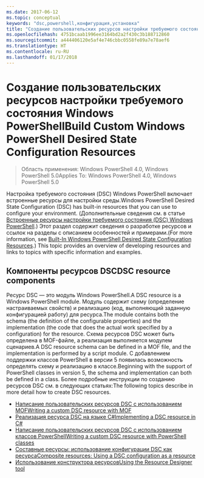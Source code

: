 ```yaml
---
ms.date: 2017-06-12
ms.topic: conceptual
keywords: "dsc,powershell,конфигурация,установка"
title: "Создание пользовательских ресурсов настройки требуемого состояния Windows PowerShell"
ms.openlocfilehash: 4751bcaab1996ee3164bd2a2f430c3b188712860
ms.sourcegitcommit: a444406120e5af4e746cbbc0558fe89a7e78aef6
ms.translationtype: HT
ms.contentlocale: ru-RU
ms.lasthandoff: 01/17/2018
---
```

# <a name="build-custom-windows-powershell-desired-state-configuration-resources"></a><span data-ttu-id="8cee1-103">Создание пользовательских ресурсов настройки требуемого состояния Windows PowerShell</span><span class="sxs-lookup"><span data-stu-id="8cee1-103">Build Custom Windows PowerShell Desired State Configuration Resources</span></span>

> <span data-ttu-id="8cee1-104">Область применения: Windows PowerShell 4.0, Windows PowerShell 5.0</span><span class="sxs-lookup"><span data-stu-id="8cee1-104">Applies To: Windows PowerShell 4.0, Windows PowerShell 5.0</span></span>

<span data-ttu-id="8cee1-105">Настройка требуемого состояния (DSC) Windows PowerShell включает встроенные ресурсы для настройки среды.</span><span class="sxs-lookup"><span data-stu-id="8cee1-105">Windows PowerShell Desired State Configuration (DSC) has built-in resources that you can use to configure your environment.</span></span> <span data-ttu-id="8cee1-106">(Дополнительные сведения см. в статье [Встроенные ресурсы настройки требуемого состояния (DSC) Windows PowerShell](builtInResource.md).) Этот раздел содержит сведения о разработке ресурсов и ссылок на разделы с описанием особенностей и примерами.</span><span class="sxs-lookup"><span data-stu-id="8cee1-106">(For more information, see [Built-In Windows PowerShell Desired State Configuration Resources](builtInResource.md).) This topic provides an overview of developing resources and links to topics with specific information and examples.</span></span>

## <a name="dsc-resource-components"></a><span data-ttu-id="8cee1-107">Компоненты ресурсов DSC</span><span class="sxs-lookup"><span data-stu-id="8cee1-107">DSC resource components</span></span>

<span data-ttu-id="8cee1-108">Ресурс DSC — это модуль Windows PowerShell.</span><span class="sxs-lookup"><span data-stu-id="8cee1-108">A DSC resource is a Windows PowerShell module.</span></span> <span data-ttu-id="8cee1-109">Модуль содержит схему (определение настраиваемых свойств) и реализацию (код, выполняющий заданную конфигурацией работу) для ресурса.</span><span class="sxs-lookup"><span data-stu-id="8cee1-109">The module contains both the schema (the definition of the configurable properties) and the implementation (the code that does the actual work specified by a configuration) for the resource.</span></span> <span data-ttu-id="8cee1-110">Схема ресурсов DSC может быть определена в MOF-файле, а реализация выполняется модулем сценариев.</span><span class="sxs-lookup"><span data-stu-id="8cee1-110">A DSC resource schema can be defined in a MOF file, and the implementation is performed by a script module.</span></span> <span data-ttu-id="8cee1-111">С добавлением поддержки классов PowerShell в версии 5 появилась возможность определять схему и реализацию в классе.</span><span class="sxs-lookup"><span data-stu-id="8cee1-111">Beginning with the support of PowerShell classes in version 5, the schema and implementation can both be defined in a class.</span></span> <span data-ttu-id="8cee1-112">Более подробные инструкции по созданию ресурсов DSC см. в следующих статьях:</span><span class="sxs-lookup"><span data-stu-id="8cee1-112">The following topics describe in more detail how to create DSC resources.</span></span>

* [<span data-ttu-id="8cee1-113">Написание пользовательских ресурсов DSC с использованием MOF</span><span class="sxs-lookup"><span data-stu-id="8cee1-113">Writing a custom DSC resource with MOF</span></span>](authoringResourceMOF.md)
* [<span data-ttu-id="8cee1-114">Реализация ресурса DSC на языке C#</span><span class="sxs-lookup"><span data-stu-id="8cee1-114">Implementing a DSC resource in C#</span></span>](authoringResourceMofCS.md)
* [<span data-ttu-id="8cee1-115">Написание пользовательских ресурсов DSC с использованием классов PowerShell</span><span class="sxs-lookup"><span data-stu-id="8cee1-115">Writing a custom DSC resource with PowerShell classes</span></span>](authoringResourceClass.md)
* [<span data-ttu-id="8cee1-116">Составные ресурсы: использование конфигурации DSC как ресурса</span><span class="sxs-lookup"><span data-stu-id="8cee1-116">Composite resources: Using a DSC configuration as a resource</span></span>](authoringResourceComposite.md)
* [<span data-ttu-id="8cee1-117">Использование конструктора ресурсов</span><span class="sxs-lookup"><span data-stu-id="8cee1-117">Using the Resource Designer tool</span></span>](authoringResourceMofDesigner.md)

